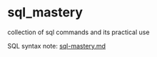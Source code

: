 # sql_mastery
collection of sql commands and its practical use

SQL syntax note: [sql-mastery.md](sql-mastery.md)